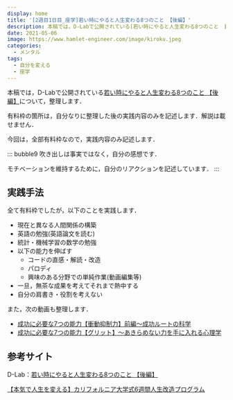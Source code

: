 ```yaml
---
display: home
title: '[2週目1日目_座学]若い時にやると人生変わる8つのこと 【後編】'
description: 本稿では，D-Labで公開されている[若い時にやると人生変わる8つのこと 【後編】](https://daigovideolab.jp/play/ypr1GonT39qBVbt2YUsw)について，整理します．
date: 2021-05-06
image: https://www.hamlet-engineer.com/image/kiroku.jpeg
categories: 
  - メンタル
tags:
  - 自分を変える
  - 座学
---
```


本稿では，D-Labで公開されている[若い時にやると人生変わる8つのこと 【後編】](https://daigovideolab.jp/play/ypr1GonT39qBVbt2YUsw)について，整理します．

<!-- more -->

有料枠の箇所は，自分なりに整理した後の実践内容のみを記述します．解説は載せません．

今回は，全部有料枠なので，実践内容のみ記述します．

::: bubble9
吹き出しは事実ではなく，自分の感想です．

モチベーションを維持するために，自分のリアクションを記述しています．
:::

<!-- <span style="background-color: #ffff99;"></span> -->
<!-- <span style="color: #ff0000;"></span> -->


## 実践手法
全て有料枠でしたが，以下のことを実践します．
- 現在と異なる人間関係の構築
- 英語の勉強(英語論文を読む)
- 統計・機械学習の数学の勉強
- 以下の能力を伸ばす
  - コードの直感・解読・改造
  - パロディ
  - 興味のある分野での単純作業(動画編集等)
- 一旦，無茶な成果を考えてそれまで熱中する
- 自分の肩書き・役割を考えない

また，次の動画も整理します．
- [成功に必要な7つの能力【衝動抑制力】前編〜成功ルートの科学](https://daigovideolab.jp/play/1579187463)
- [成功に必要な7つの能力【グリット】〜あきらめない力を手に入れる心理学](https://daigovideolab.jp/play/1579708143)

## 参考サイト
D-Lab：[若い時にやると人生変わる8つのこと 【後編】](https://daigovideolab.jp/play/ypr1GonT39qBVbt2YUsw)

[【本気で人生を変える】カリフォルニア大学式6週間人生改造プログラム](https://daigoblog.jp/pushing-thelimits/)